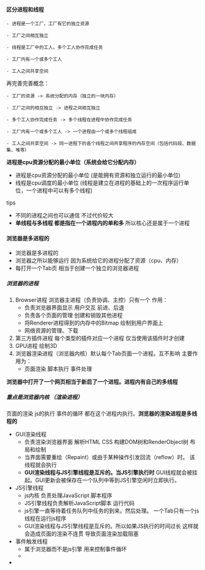 #### 区分进程和线程

```
- 进程是一个工厂，工厂有它的独立资源

- 工厂之间相互独立

- 线程是工厂中的工人，多个工人协作完成任务

- 工厂内有一个或多个工人

- 工人之间共享空间
```

再完善完善概念：

```
- 工厂的资源 -> 系统分配的内存（独立的一块内存）

- 工厂之间的相互独立 -> 进程之间相互独立

- 多个工人协作完成任务 -> 多个线程在进程中协作完成任务

- 工厂内有一个或多个工人 -> 一个进程由一个或多个线程组成

- 工人之间共享空间 -> 同一进程下的各个线程之间共享程序的内存空间（包括代码段、数据集、堆等）
```

**进程是cpu资源分配的最小单位（系统会给它分配内存）**

* 进程是cpu资源分配的最小单位 (是能拥有资源和独立运行的最小单位)
* 线程是cpu调度的最小单位 (线程是建立在进程的基础上的一次程序运行单位，一个进程中可以有多个线程)

tips

* 不同的进程之间也可以通信 不过代价较大
* **单线程与多线程 都是指在一个进程内的单和多** 所以核心还是属于一个进程



#### 浏览器是多进程的

* 浏览器是多进程的
* 浏览器之所以能够运行 因为系统给它的进程分配了资源（cpu、内存）
* 每打开一个Tab页 相当于创建一个独立的浏览器进程



##### 浏览器的进程

1. Browser进程 浏览器主进程（负责协调、主控）只有一个 作用：
   * 负责浏览器界面显示 用户交互 前进、后退
   * 负责各个页面的管理 创建和销毁其他进程
   * 将Renderer进程得到的内存中的Bitmap 绘制到用户界面上
   * 网络资源的管理、下载
2. 第三方插件进程 每个类型的插件对应一个进程 仅当使用该插件时才创建
3. GPU进程 绘制3D
4. 浏览器渲染进程（浏览器内核）默认每个Tab页面一个进程。互不影响 主要作用为：
   * 页面渲染 脚本执行 事件处理

**浏览器中打开了一个网页相当于新启了一个进程。进程内有自己的多线程**



##### 重点是浏览器内核 （渲染进程）

页面的渲染 js的执行 事件的循环 都在这个进程内执行。**浏览器的渲染进程是多线程的**

* GUI渲染线程
  * 负责渲染浏览器界面 解析HTML CSS 构建DOM树和RenderObject树 布局和绘制
  * 当界面需要重绘（Repaint）或由于某种操作引发回流（reflow）时。 该线程就会执行
  * **GUI渲染线程与JS引擎线程是互斥的。当JS引擎执行时** GUI线程就会被挂起。GUI更新会被保存在一个队列中等到JS引擎空闲时立即执行。
* JS引擎线程
  * js内核 负责处理JavaScript 脚本程序
  * JS引擎线程负责解析JavaScript脚本 运行代码
  * js引擎一直等待着任务队列中任务的到来。然后处理。 一个Tab只有一个js线程在运行js程序
  * GUI渲染线程与JS引擎线程是互斥的。所以如果JS执行的时间过长 这样就会造成页面的渲染不连贯 导致页面渲染加载阻塞
* 事件触发线程
  * 属于浏览器而不是js引擎 用来控制事件循环
  * ​
* ​

